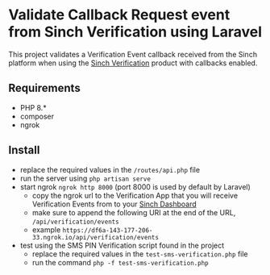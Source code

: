 # Validate Callback Request event from Sinch Verification using Laravel

This project validates a Verification Event callback received from the Sinch platform when using the [Sinch Verification](https://dashboard.sinch.com/verification/overview) product with callbacks enabled.

## Requirements

- PHP 8.*
- composer
- ngrok

## Install

- replace the required values in the `/routes/api.php` file
- run the server using `php artisan serve`
- start ngrok `ngrok http 8000` (port 8000 is used by default by Laravel)
  - copy the ngrok url to the Verification App that you will receive Verification Events from to your [Sinch Dashboard](https://dashboard.sinch.com/verification/apps)
  - make sure to append the following URI at the end of the URL, `/api/verification/events`
  - example `https://df6a-143-177-206-33.ngrok.io/api/verification/events`
- test using the SMS PIN Verification script found in the project
  - replace the required values in the `test-sms-verification.php` file
  - run the command `php -f test-sms-verification.php`
